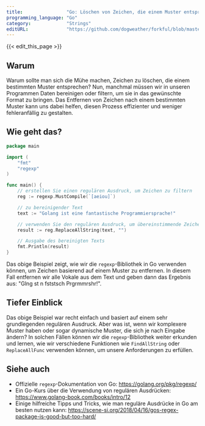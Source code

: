 ```yaml
---
title:                "Go: Löschen von Zeichen, die einem Muster entsprechen"
programming_language: "Go"
category:             "Strings"
editURL:              "https://github.com/dogweather/forkful/blob/master/content/de/go/deleting-characters-matching-a-pattern.md"
---
```


{{< edit_this_page >}}

## Warum

Warum sollte man sich die Mühe machen, Zeichen zu löschen, die einem bestimmten Muster entsprechen? Nun, manchmal müssen wir in unseren Programmen Daten bereinigen oder filtern, um sie in das gewünschte Format zu bringen. Das Entfernen von Zeichen nach einem bestimmten Muster kann uns dabei helfen, diesen Prozess effizienter und weniger fehleranfällig zu gestalten.

## Wie geht das?

```Go
package main

import (
	"fmt"
	"regexp"
)

func main() {
	// erstellen Sie einen regulären Ausdruck, um Zeichen zu filtern
	reg := regexp.MustCompile(`[aeiou]`)

	// zu bereinigender Text
	text := "Golang ist eine fantastische Programmiersprache!"

	// verwenden Sie den regulären Ausdruck, um übereinstimmende Zeichen zu entfernen
	result := reg.ReplaceAllString(text, "")

	// Ausgabe des bereinigten Texts
	fmt.Println(result)
}
```

Das obige Beispiel zeigt, wie wir die `regexp`-Bibliothek in Go verwenden können, um Zeichen basierend auf einem Muster zu entfernen. In diesem Fall entfernen wir alle Vokale aus dem Text und geben dann das Ergebnis aus: "Glng st n fststsch Prgrmmrshr!".

## Tiefer Einblick

Das obige Beispiel war recht einfach und basiert auf einem sehr grundlegenden regulären Ausdruck. Aber was ist, wenn wir komplexere Muster haben oder sogar dynamische Muster, die sich je nach Eingabe ändern? In solchen Fällen können wir die `regexp`-Bibliothek weiter erkunden und lernen, wie wir verschiedene Funktionen wie `FindAllString` oder `ReplaceAllFunc` verwenden können, um unsere Anforderungen zu erfüllen.

## Siehe auch

- Offizielle `regexp`-Dokumentation von Go: https://golang.org/pkg/regexp/
- Ein Go-Kurs über die Verwendung von regulären Ausdrücken: https://www.golang-book.com/books/intro/12
- Einige hilfreiche Tipps und Tricks, wie man reguläre Ausdrücke in Go am besten nutzen kann: https://scene-si.org/2018/04/16/gos-regex-package-is-good-but-too-hard/